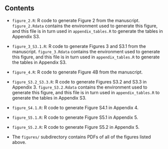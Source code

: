 ## Contents

- `figure_2.R`: R code to generate Figure 2 from the manuscript. `figure_2.Rdata` contains the environment used to generate this figure, and this file is in turn used in `appendix_tables.R` to generate the tables in Appendix S3. 
- `figure_3_S3.1.R`: R code to generate Figures 3 and S3.1 from the manuscript. `figure_3.Rdata` contains the environment used to generate this figure, and this file is in turn used in `appendix_tables.R` to generate the tables in Appendix S3.  
- `figure_4.R`: R code to generate Figure 4B from the manuscript. 
- `figure_S3.2_S3.3.R`: R code to generate Figures S3.2 and S3.3 in Appendix 3. `figure_S3.2.Rdata` contains the environment used to generate this figure, and this file is in turn used in `appendix_tables.R` to generate the tables in Appendix S3.  
- `figure_S4.1.R`: R code to generate Figure S4.1 in Appendix 4.  
- `figure_S5.1.R`: R code to generate Figure S5.1 in Appendix 5.  
- `figure_S5.2.R`: R code to generate Figure S5.2 in Appendix 5.

- The `figures/` subdirectory contains PDFs of all of the figures listed above. 